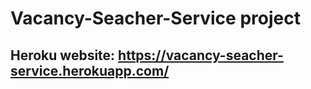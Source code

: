 # Vacancy-Seacher-Service project
## Heroku website: https://vacancy-seacher-service.herokuapp.com/
